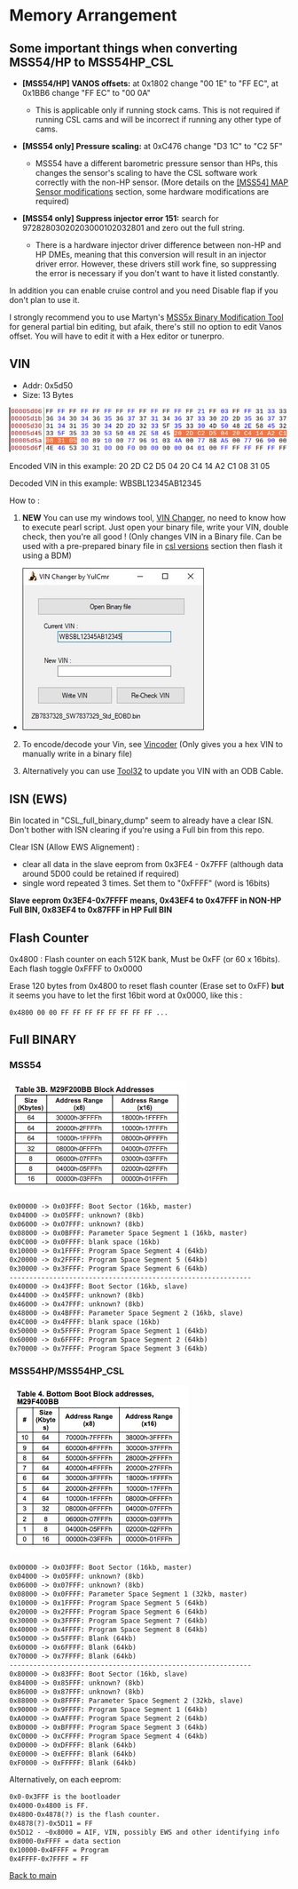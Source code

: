 # Memory Arrangement

## Some important things when converting MSS54/HP to MSS54HP_CSL



- **[MSS54/HP] VANOS offsets:** at 0x1802 change "00 1E" to "FF EC", at 0x1BB6 change "FF EC" to "00 0A"
  - This is applicable only if running stock cams. This is not required if running CSL cams and will be incorrect if running any other type of cams.


- **[MSS54 only] Pressure scaling:** at 0xC476 change "D3 1C" to "C2 5F"
  - MSS54 have a different barometric pressure sensor than HPs, this changes the sensor's scaling to have the CSL software work correctly with the non-HP sensor. (More details on the [[MSS54] MAP Sensor modifications](/hardware_modifications/MAP_Sensor.mkd) section, some hardware modifications are required)


- **[MSS54 only] Suppress injector error 151:** search for 97282803020203000102032801 and zero out the full string.
    - There is a hardware injector driver difference between non-HP and HP DMEs, meaning that this conversion will result in an injector driver error. However, these drivers still work fine, so suppressing the error is necessary if you don't want to have it listed constantly.

In addition you can enable cruise control and you need Disable flap if you don't plan to use it.

I strongly recommend you to use Martyn's
    [MSS5x Binary Modification Tool](https://www.ecuworx.co.uk/downloads/) for general partial bin editing, but afaik, there's still no option to edit Vanos offset. You will have to edit it with a Hex editor or tunerpro.


## VIN

- Addr: 0x5d50
- Size: 13 Bytes

![vin_location](/pictures/vin_bless.png)

Encoded VIN in this example: 20 2D C2 D5 04 20 C4 14 A2 C1 08 31 05

Decoded VIN in this example: WBSBL12345AB12345

How to :

1. **NEW** You can use my windows tool, [VIN Changer](/tools/VIN_UTILITY.exe), no need to know how to execute pearl script. Just open your binary file, write your VIN, double check, then you're all good ! (Only changes VIN in a Binary file. Can be used with a pre-prepared binary file in [csl versions](/tools/CSL_full_binary_dump/csl_versions.mkd) section then flash it using a BDM)
- ![vin_location](/pictures/VIN_Changer.jpg)

2. To encode/decode your Vin, see [Vincoder](/tools/vin_to_hex/readme_vincoder.mkd) (Only gives you a hex VIN to manually write in a binary file)

3. Alternatively you can use [Tool32](https://www.ecuworx.co.uk/2016/02/26/adding-updating-your-vin-uif-with-tool32/) to update you VIN with an ODB Cable.

## ISN (EWS)

Bin located in "CSL_full_binary_dump" seem to already have a clear ISN. Don't bother with ISN clearing if you're using a Full bin from this repo.

Clear ISN (Allow EWS Alignement) :
- clear all data in the slave eeprom from 0x3FE4 - 0x7FFF (although data around 5D00 could be retained if required)
- single word repeated 3 times. Set them to "0xFFFF" (word is 16bits)

**Slave eeprom 0x3EF4-0x7FFFF means, 0x43EF4 to 0x47FFF in NON-HP Full BIN, 0x83EF4 to 0x87FFF in HP Full BIN**

## Flash Counter

0x4800 : Flash counter on each 512K bank, Must be 0xFF (or 60 x 16bits). Each flash toggle 0xFFFF to 0x0000

Erase 120 bytes from 0x4800 to reset flash counter (Erase set to 0xFF) **but** it seems you have to let the first 16bit word at 0x0000, like this :

```
0x4800 00 00 FF FF FF FF FF FF FF FF ...
```

## Full BINARY

### MSS54

![mss54_arrangement](/pictures/mss54_arrangement.png)

```
0x00000 -> 0x03FFF: Boot Sector (16kb, master)
0x04000 -> 0x05FFF: unknown? (8kb)
0x06000 -> 0x07FFF: unknown? (8kb)
0x08000 -> 0x0BFFF: Parameter Space Segment 1 (16kb, master)
0x0C000 -> 0x0FFFF: blank space (16kb)
0x10000 -> 0x1FFFF: Program Space Segment 4 (64kb)
0x20000 -> 0x2FFFF: Program Space Segment 5 (64kb)
0x30000 -> 0x3FFFF: Program Space Segment 6 (64kb)
-------------------------------------------------------------
0x40000 -> 0x43FFF: Boot Sector (16kb, slave)
0x44000 -> 0x45FFF: unknown? (8kb)
0x46000 -> 0x47FFF: unknown? (8kb)
0x48000 -> 0x4BFFF: Parameter Space Segment 2 (16kb, slave)
0x4C000 -> 0x4FFFF: blank space (16kb)
0x50000 -> 0x5FFFF: Program Space Segment 1 (64kb)
0x60000 -> 0x6FFFF: Program Space Segment 2 (64kb)
0x70000 -> 0x7FFFF: Program Space Segment 3 (64kb)
```
 ### MSS54HP/MSS54HP_CSL

![mss54hp_arrangement](/pictures/mss54hp_arrangement.png)

```
0x00000 -> 0x03FFF: Boot Sector (16kb, master)
0x04000 -> 0x05FFF: unknown? (8kb)
0x06000 -> 0x07FFF: unknown? (8kb)
0x08000 -> 0x0FFFF: Parameter Space Segment 1 (32kb, master)
0x10000 -> 0x1FFFF: Program Space Segment 5 (64kb)
0x20000 -> 0x2FFFF: Program Space Segment 6 (64kb)
0x30000 -> 0x3FFFF: Program Space Segment 7 (64kb)
0x40000 -> 0x4FFFF: Program Space Segment 8 (64kb)
0x50000 -> 0x5FFFF: Blank (64kb)
0x60000 -> 0x6FFFF: Blank (64kb)
0x70000 -> 0x7FFFF: Blank (64kb)
-------------------------------------------------------------
0x80000 -> 0x83FFF: Boot Sector (16kb, slave)
0x84000 -> 0x85FFF: unknown? (8kb)
0x86000 -> 0x87FFF: unknown? (8kb)
0x88000 -> 0x8FFFF: Parameter Space Segment 2 (32kb, slave)
0x90000 -> 0x9FFFF: Program Space Segment 1 (64kb)
0xA0000 -> 0xAFFFF: Program Space Segment 2 (64kb)
0xB0000 -> 0xBFFFF: Program Space Segment 3 (64kb)
0xC0000 -> 0xCFFFF: Program Space Segment 4 (64kb)
0xD0000 -> 0xDFFFF: Blank (64kb)
0xE0000 -> 0xEFFFF: Blank (64kb)
0xF0000 -> 0xFFFFF: Blank (64kb)
```

Alternatively, on each eeprom:

```
0x0-0x3FFF is the bootloader
0x4000-0x4800 is FF.
0x4800-0x4878(?) is the flash counter.
0x4878(?)-0x5D11 = FF
0x5D12 - ~0x8000 = AIF, VIN, possibly EWS and other identifying info
0x8000-0xFFFF = data section
0x10000-0x4FFFF = Program
0x4FFFF-0x7FFFF = FF
```

[Back to main](/README.mkd)
